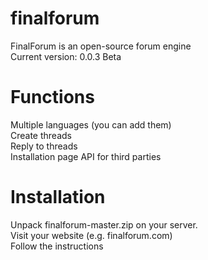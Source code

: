 # finalforum
FinalForum is an open-source forum engine  
Current version: 0.0.3 Beta

# Functions
Multiple languages (you can add them)  
Create threads  
Reply to threads  
Installation page
API for third parties

# Installation
Unpack finalforum-master.zip on your server.  
Visit your website (e.g. finalforum.com)  
Follow the instructions
